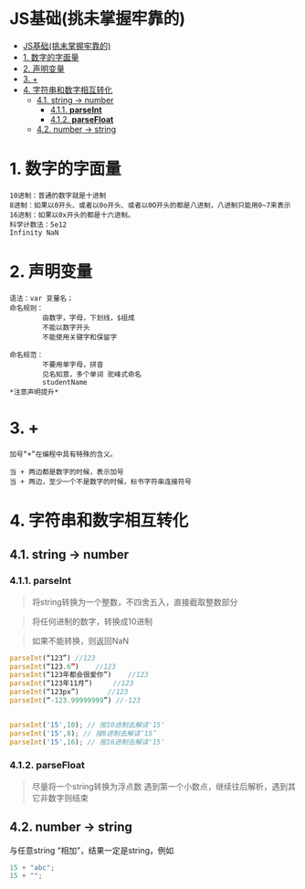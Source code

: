 # JS基础(挑未掌握牢靠的)
<!-- TOC -->

- [JS基础(挑未掌握牢靠的)](#js基础挑未掌握牢靠的)
- [1. 数字的字面量](#1-数字的字面量)
- [2. 声明变量](#2-声明变量)
- [3. +](#3-)
- [4. 字符串和数字相互转化](#4-字符串和数字相互转化)
    - [4.1. string -> number](#41-string---number)
        - [4.1.1. **parseInt**](#411-parseint)
        - [4.1.2. **parseFloat**](#412-parsefloat)
    - [4.2. number -> string](#42-number---string)

<!-- /TOC -->
# 1. 数字的字面量
    10进制：普通的数字就是十进制
    8进制：如果以0开头、或者以0o开头、或者以0O开头的都是八进制，八进制只能用0~7来表示
    16进制：如果以0x开头的都是十六进制。
    科学计数法：5e12 
    Infinity NaN
# 2. 声明变量
    语法：var 变量名；
    命名规则：
            由数字，字母，下划线，$组成
            不能以数字开头
            不能使用关键字和保留字

    命名规范：
            不要用单字母，拼音
            见名知意，多个单词 驼峰式命名
            studentName
    *注意声明提升*
# 3. +
    加号“+”在编程中具有特殊的含义。

    当 + 两边都是数字的时候，表示加号
    当 + 两边，至少一个不是数字的时候，标书字符串连接符号
# 4. 字符串和数字相互转化
## 4.1. string -> number

### 4.1.1. **parseInt** 

> 将string转换为一个整数，不四舍五入，直接截取整数部分

> 将任何进制的数字，转换成10进制

> 如果不能转换，则返回NaN

```js
parseInt(“123”)	//123
parseInt(“123.6”)	 //123
parseInt(“123年都会很爱你”)	 //123
parseInt(“123年11月”)		//123
parseInt(“123px”)		//123
parseInt(“-123.99999999”) //-123


parseInt('15',10); // 按10进制去解读'15'
parseInt('15',8); // 按8进制去解读‘15’
parseInt('15',16); // 按16进制去解读'15'
```

### 4.1.2. **parseFloat** 

> 尽量将一个string转换为浮点数
> 遇到第一个小数点，继续往后解析，遇到其它非数字则结束


## 4.2. number -> string

与任意string “相加”，结果一定是string，例如
```js
15 + "abc";
15 + "";
```